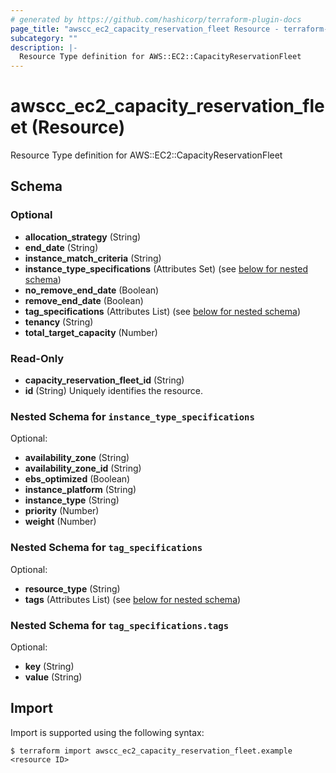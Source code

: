 ```yaml
---
# generated by https://github.com/hashicorp/terraform-plugin-docs
page_title: "awscc_ec2_capacity_reservation_fleet Resource - terraform-provider-awscc"
subcategory: ""
description: |-
  Resource Type definition for AWS::EC2::CapacityReservationFleet
---
```


# awscc_ec2_capacity_reservation_fleet (Resource)

Resource Type definition for AWS::EC2::CapacityReservationFleet



<!-- schema generated by tfplugindocs -->
## Schema

### Optional

- **allocation_strategy** (String)
- **end_date** (String)
- **instance_match_criteria** (String)
- **instance_type_specifications** (Attributes Set) (see [below for nested schema](#nestedatt--instance_type_specifications))
- **no_remove_end_date** (Boolean)
- **remove_end_date** (Boolean)
- **tag_specifications** (Attributes List) (see [below for nested schema](#nestedatt--tag_specifications))
- **tenancy** (String)
- **total_target_capacity** (Number)

### Read-Only

- **capacity_reservation_fleet_id** (String)
- **id** (String) Uniquely identifies the resource.

<a id="nestedatt--instance_type_specifications"></a>
### Nested Schema for `instance_type_specifications`

Optional:

- **availability_zone** (String)
- **availability_zone_id** (String)
- **ebs_optimized** (Boolean)
- **instance_platform** (String)
- **instance_type** (String)
- **priority** (Number)
- **weight** (Number)


<a id="nestedatt--tag_specifications"></a>
### Nested Schema for `tag_specifications`

Optional:

- **resource_type** (String)
- **tags** (Attributes List) (see [below for nested schema](#nestedatt--tag_specifications--tags))

<a id="nestedatt--tag_specifications--tags"></a>
### Nested Schema for `tag_specifications.tags`

Optional:

- **key** (String)
- **value** (String)

## Import

Import is supported using the following syntax:

```shell
$ terraform import awscc_ec2_capacity_reservation_fleet.example <resource ID>
```
